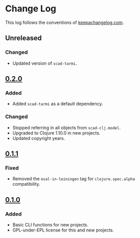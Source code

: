 # Change Log
This log follows the conventions of [keepachangelog.com](http://keepachangelog.com/).

## Unreleased
### Changed
- Updated version of `scad-tarmi`.

## [0.2.0]
### Added
- Added `scad-tarmi` as a default dependency.

### Changed
- Stopped referring in all objects from `scad-clj.model`.
- Upgraded to Clojure 1.10.0 in new projects.
- Updated copyright years.

## [0.1.1]
### Fixed
- Removed the `eval-in-leiningen` tag for `clojure.spec.alpha` compatibility.

## [0.1.0]
### Added
- Basic CLI functions for new projects.
- GPL-under-EPL license for this and new projects.

[0.2.0]: https://github.com/veikman/cad-template/compare/v0.1.1...v0.2.0
[0.1.1]: https://github.com/veikman/cad-template/compare/v0.1.0...v0.1.1
[0.1.0]: https://github.com/veikman/cad-template/compare/55db80f...v0.1.0
